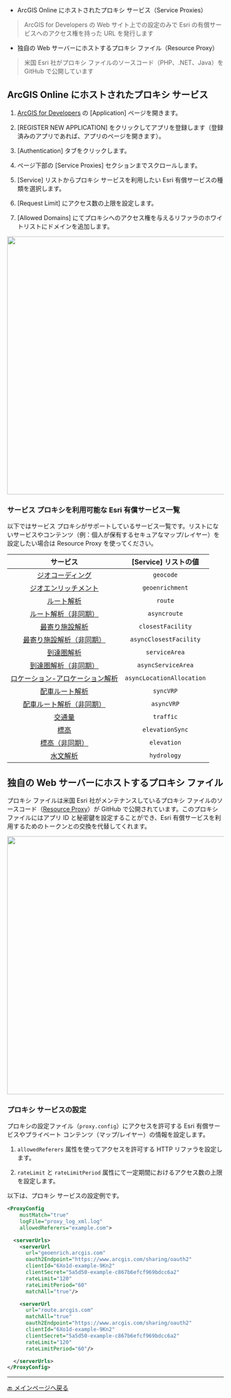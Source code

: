* ArcGIS Online にホストされたプロキシ サービス（Service Proxies）
> ArcGIS for Developers の Web サイト上での設定のみで Esri の有償サービスへのアクセス権を持った URL を発行します

* 独自の Web サーバーにホストするプロキシ ファイル（Resource Proxy）
> 米国 Esri 社がプロキシ ファイルのソースコード（PHP、.NET、Java）を GitHub で公開しています

## ArcGIS Online にホストされたプロキシ サービス

1. [ArcGIS for Developers](https://developers.arcgis.com/) の [Application] ページを開きます。

1. [REGISTER NEW APPLICATION] をクリックしてアプリを登録します（登録済みのアプリであれば、アプリのページを開きます）。

1. [Authentication] タブをクリックします。

1. ページ下部の [Service Proxies] セクションまでスクロールします。

1. [Service] リストからプロキシ サービスを利用したい Esri 有償サービスの種類を選択します。

1. [Request Limit] にアクセス数の上限を設定します。

1. [Allowed Domains] にてプロキシへのアクセス権を与えるリファラのホワイトリストにドメインを追加します。

<img src="http://apps.esrij.com/arcgis-dev/guide/img/auth/service-proxies.gif" width="600px">

### サービス プロキシを利用可能な Esri 有償サービス一覧

以下ではサービス プロキシがサポートしているサービス一覧です。リストにないサービスやコンテンツ（例：個人が保有するセキュアなマップ/レイヤー）を設定したい場合は Resource Proxy を使ってください。

|サービス|[Service] リストの値|
|:-:|:-:|
|[ジオコーディング](https://developers.arcgis.com/rest/geocode/api-reference/overview-world-geocoding-service.htm)|`geocode`|
|[ジオエンリッチメント](http://resources.arcgis.com/en/help/arcgis-rest-api/#/GeoEnrichment_Service_Overview/02r30000021r000000/)|`geoenrichment`|
|[ルート解析](http://resources.arcgis.com/en/help/arcgis-rest-api/#/Route_service_with_synchronous_execution/02r300000036000000/)|`route`|
|[ルート解析（非同期）](http://resources.arcgis.com/en/help/arcgis-rest-api/#/Route_service_with_asynchronous_execution/02r300000275000000/)|`asyncroute`|
|[最寄り施設解析](http://resources.arcgis.com/en/help/arcgis-rest-api/#/Closest_Facility_service_with_synchronous_execution/02r3000000n7000000/)|`closestFacility`|
|[最寄り施設解析（非同期）](http://resources.arcgis.com/en/help/arcgis-rest-api/#/Closest_Facility_service_with_asynchronous_execution/02r30000020n000000/)|`asyncClosestFacility`|
|[到達圏解析](http://resources.arcgis.com/en/help/arcgis-rest-api/#/Service_Area_service_with_synchronous_execution/02r3000000n2000000/)|`serviceArea`|
|[到達圏解析（非同期）](http://resources.arcgis.com/en/help/arcgis-rest-api/#/Service_Area_service_with_asynchronous_execution/02r3000000n0000000/)|`asyncServiceArea`|
|[ロケーション-アロケーション解析](http://resources.arcgis.com/en/help/arcgis-rest-api/#/Location_Allocation_service/02r30000026s000000/)|`asyncLocationAllocation`|
|[配車ルート解析](http://resources.arcgis.com/en/help/arcgis-rest-api/#/Vehicle_Routing_Problem_service/02r3000000n4000000/)|`syncVRP`|
|[配車ルート解析（非同期）](http://resources.arcgis.com/en/help/arcgis-rest-api/#/Vehicle_Routing_Problem_service/02r3000000n4000000/)|`asyncVRP`|
|[交通量](http://resources.arcgis.com/en/help/arcgis-rest-api/#/Traffic_service/02r3000000n6000000/)|`traffic`|
|[標高](https://developers.arcgis.com/rest/elevation/)|`elevationSync`|
|[標高（非同期）](https://developers.arcgis.com/rest/elevation/)|`elevation`|
|[水文解析](https://developers.arcgis.com/rest/elevation/)|`hydrology`|

## 独自の Web サーバーにホストするプロキシ ファイル

プロキシ ファイルは米国 Esri 社がメンテナンスしているプロキシ ファイルのソースコード（[Resource Proxy](https://github.com/Esri/resource-proxy)）が GitHub で公開されています。このプロキシ ファイルにはアプリ ID と秘密鍵を設定することができ、Esri 有償サービスを利用するためのトークンとの交換を代替してくれます。

<img src="http://apps.esrij.com/arcgis-dev/guide/img/auth/resource-proxy.png" width="600px">

### プロキシ サービスの設定

プロキシの設定ファイル（`proxy.config`）にアクセスを許可する Esri 有償サービスやプライベート コンテンツ（マップ/レイヤー）の情報を設定します。

1. `allowedReferers` 属性を使ってアクセスを許可する HTTP リファラを設定します。

1. `rateLimit` と `rateLimitPeriod` 属性にて一定期間におけるアクセス数の上限を設定します。

以下は、プロキシ サービスの設定例です。

```xml
<ProxyConfig
    mustMatch="true"
    logFile="proxy_log_xml.log"
    allowedReferers="example.com">

  <serverUrls>
    <serverUrl
      url="geoenrich.arcgis.com"
      oauth2Endpoint="https://www.arcgis.com/sharing/oauth2"
      clientId="6Xo1d-example-9Kn2"
      clientSecret="5a5d50-example-c867b6efcf969bdcc6a2"
      rateLimit="120"
      rateLimitPeriod="60"
      matchAll="true"/>

    <serverUrl
      url="route.arcgis.com"
      matchAll="true"
      oauth2Endpoint="https://www.arcgis.com/sharing/oauth2"
      clientId="6Xo1d-example-9Kn2"
      clientSecret="5a5d50-example-c867b6efcf969bdcc6a2"
      rateLimit="120"
      rateLimitPeriod="60"/>

  </serverUrls>
</ProxyConfig>
```

---

[:back: メインページへ戻る](https://github.com/EsriJapan/arcgis-dev-resources/blob/gh-pages/README.md)
